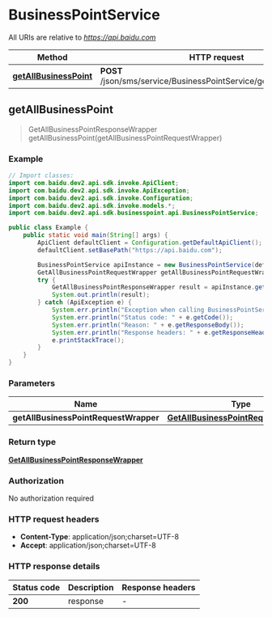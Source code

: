 # BusinessPointService

All URIs are relative to *https://api.baidu.com*

Method | HTTP request | Description
------------- | ------------- | -------------
[**getAllBusinessPoint**](BusinessPointService.md#getAllBusinessPoint) | **POST** /json/sms/service/BusinessPointService/getAllBusinessPoint | 



## getAllBusinessPoint

> GetAllBusinessPointResponseWrapper getAllBusinessPoint(getAllBusinessPointRequestWrapper)



### Example

```java
// Import classes:
import com.baidu.dev2.api.sdk.invoke.ApiClient;
import com.baidu.dev2.api.sdk.invoke.ApiException;
import com.baidu.dev2.api.sdk.invoke.Configuration;
import com.baidu.dev2.api.sdk.invoke.models.*;
import com.baidu.dev2.api.sdk.businesspoint.api.BusinessPointService;

public class Example {
    public static void main(String[] args) {
        ApiClient defaultClient = Configuration.getDefaultApiClient();
        defaultClient.setBasePath("https://api.baidu.com");

        BusinessPointService apiInstance = new BusinessPointService(defaultClient);
        GetAllBusinessPointRequestWrapper getAllBusinessPointRequestWrapper = new GetAllBusinessPointRequestWrapper(); // GetAllBusinessPointRequestWrapper | 
        try {
            GetAllBusinessPointResponseWrapper result = apiInstance.getAllBusinessPoint(getAllBusinessPointRequestWrapper);
            System.out.println(result);
        } catch (ApiException e) {
            System.err.println("Exception when calling BusinessPointService#getAllBusinessPoint");
            System.err.println("Status code: " + e.getCode());
            System.err.println("Reason: " + e.getResponseBody());
            System.err.println("Response headers: " + e.getResponseHeaders());
            e.printStackTrace();
        }
    }
}
```

### Parameters


Name | Type | Description  | Notes
------------- | ------------- | ------------- | -------------
 **getAllBusinessPointRequestWrapper** | [**GetAllBusinessPointRequestWrapper**](GetAllBusinessPointRequestWrapper.md)|  |

### Return type

[**GetAllBusinessPointResponseWrapper**](GetAllBusinessPointResponseWrapper.md)

### Authorization

No authorization required

### HTTP request headers

- **Content-Type**: application/json;charset=UTF-8
- **Accept**: application/json;charset=UTF-8


### HTTP response details
| Status code | Description | Response headers |
|-------------|-------------|------------------|
| **200** | response |  -  |

